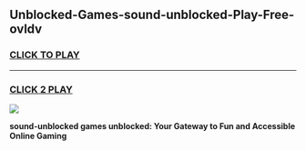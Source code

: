 
## Unblocked-Games-sound-unblocked-Play-Free-ovldv
<h3>
<a href="https://premium76.site?title=sound-unblocked&ref=10A">CLICK TO PLAY</a></h3>
<hr>

<h3>
<a href="https://premium76.site?title=sound-unblocked&ref=10A">CLICK 2 PLAY</a>
  
</h3>

<a href="https://premium76.site?title=sound-unblocked&ref=10A"><img src="https://clearcache.store/games.png"></a>


**sound-unblocked games unblocked: Your Gateway to Fun and Accessible Online Gaming**
